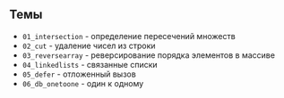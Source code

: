 
## Темы

+ `01_intersection` - определение пересечений множеств
+ `02_cut` - удаление чисел из строки
+ `03_reversearray` - реверсирование порядка элементов в массиве
+ `04_linkedlists` - связанные списки
+ `05_defer` - отложенный вызов
+ `06_db_onetoone` - один к одному